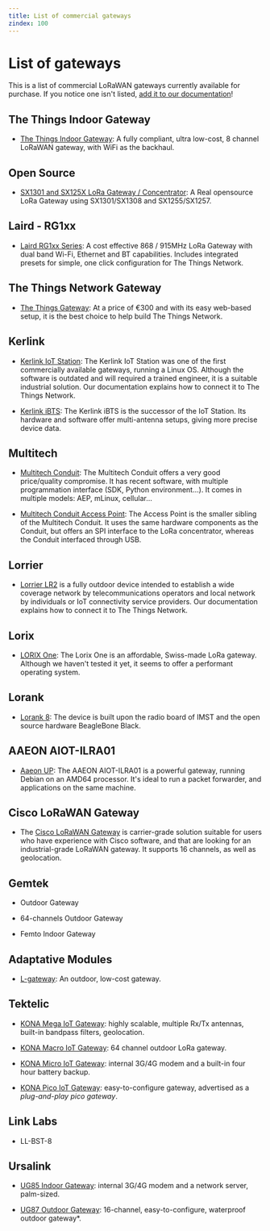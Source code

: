 ```yaml
---
title: List of commercial gateways
zindex: 100
---
```


# List of gateways

This is a list of commercial LoRaWAN gateways currently available for purchase. If you notice one isn't listed, [add it to our documentation](https://github.com/TheThingsNetwork/docs/edit/master/_content/gateways/start/list.md)!

## The Things Indoor Gateway

+ [The Things Indoor Gateway](../gateway): A fully compliant, ultra low-cost, 8 channel LoRaWAN gateway, with WiFi as the backhaul. 

## Open Source

+ [SX1301 and SX125X LoRa Gateway / Concentrator](https://github.com/will127534/LoRa-concentrator): A Real opensource LoRa Gateway using SX1301/SX1308 and SX1255/SX1257.

## Laird - RG1xx

+ [Laird RG1xx Series](https://www.lairdtech.com/products/rg1xx-lora-gateway): A cost effective 868 / 915MHz LoRa Gateway with dual band Wi-Fi, Ethernet and BT capabilities. Includes integrated presets for simple, one click configuration for The Things Network.

## The Things Network Gateway

+ [The Things Gateway](../gateway): At a price of €300 and with its easy web-based setup, it is the best choice to help build The Things Network.


## Kerlink

+ [Kerlink IoT Station](../kerlink): The Kerlink IoT Station was one of the first commercially available gateways, running a Linux OS. Although the software is outdated and will required a trained engineer, it is a suitable industrial solution. Our documentation explains how to connect it to The Things Network.

+ [Kerlink iBTS](http://www.kerlink.com/en/products/lora-iot-station-2/wirnet-ibts): The Kerlink iBTS is the successor of the IoT Station. Its hardware and software offer multi-antenna setups, giving more precise device data.

## Multitech

+ [Multitech Conduit](../multitech): The Multitech Conduit offers a very good price/quality compromise. It has recent software, with multiple programmation interface (SDK, Python environment...). It comes in multiple models: AEP, mLinux, cellular...

+ [Multitech Conduit Access Point](http://www.multitech.net/developer/products/multiconnect-conduit-access-point/): The Access Point is the smaller sibling of the Multitech Conduit. It uses the same hardware components as the Conduit, but offers an SPI interface to the LoRa concentrator, whereas the Conduit interfaced through USB.

## Lorrier

+ [Lorrier LR2](../lorrier) is a fully outdoor device intended to establish a wide coverage network by telecommunications operators and local network by individuals or IoT connectivity service providers. Our documentation explains how to connect it to The Things Network.

## Lorix

+ [LORIX One](http://lorixone.io): The Lorix One is an affordable, Swiss-made LoRa gateway. Although we haven't tested it yet, it seems to offer a performant operating system.

## Lorank

+ [Lorank 8](https://webshop.ideetron.nl/LORANK-8): The device is built upon the radio board of IMST and the open source hardware BeagleBone Black.

## AAEON AIOT-ILRA01

+ [Aaeon UP](http://industrialgateways.eu/docs/): The AAEON AIOT-ILRA01 is a powerful gateway, running Debian on an AMD64 processor. It's ideal to run a packet forwarder, and applications on the same machine.

## Cisco LoRaWAN Gateway

+ The [Cisco LoRaWAN Gateway](https://www.cisco.com/c/en/us/products/routers/wireless-gateway-lorawan/index.html) is carrier-grade solution suitable for users who have experience with Cisco software, and that are looking for an industrial-grade LoRaWAN gateway. It supports 16 channels, as well as geolocation.

## Gemtek

+ Outdoor Gateway

+ 64-channels Outdoor Gateway

+ Femto Indoor Gateway

## Adaptative Modules

+ [L-gateway](http://www.adaptivemodules.com/assets/LoRa/L-Gateway-LoRa-Base-Station-Datasheet.pdf): An outdoor, low-cost gateway.

## Tektelic

+ [KONA Mega IoT Gateway](https://tektelic.com/iot/lorawan-gateways/): highly scalable, multiple Rx/Tx antennas, built-in bandpass filters, geolocation.

+ [KONA Macro IoT Gateway](https://tektelic.com/iot/lorawan-gateways/): 64 channel outdoor LoRa gateway.

+ [KONA Micro IoT Gateway](https://tektelic.com/iot/lorawan-gateways/): internal 3G/4G modem and a built-in four hour battery backup.

+ [KONA Pico IoT Gateway](https://tektelic.com/iot/lorawan-gateways/): easy-to-configure gateway, advertised as a *plug-and-play pico gateway*.

## Link Labs

+ LL-BST-8

## Ursalink

+ [UG85 Indoor Gateway](https://www.ursalink.com/en/ug85-lorawan-gateway/): internal 3G/4G modem and a network server, palm-sized.

+ [UG87 Outdoor Gateway](https://www.ursalink.com/en/ug87-lorawan-gateway/): 16-channel, easy-to-configure, waterproof outdoor gateway*.
